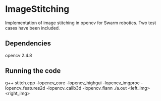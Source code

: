 # ImageStitching
Implementation of image stitching in opencv for Swarm robotics. Two test cases have been included.

## Dependencies
opencv 2.4.8

## Running the code
g++ stitch.cpp -lopencv_core -lopencv_highgui -lopencv_imgproc -lopencv_features2d -lopencv_calib3d -lopencv_flann 
./a.out <left_img> <right_img>




